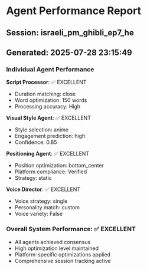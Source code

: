 # Agent Performance Report

## Session: israeli_pm_ghibli_ep7_he
## Generated: 2025-07-28 23:15:49

### Individual Agent Performance

**Script Processor**: ✅ EXCELLENT
- Duration matching: close
- Word optimization: 150 words
- Processing accuracy: High

**Visual Style Agent**: ✅ EXCELLENT  
- Style selection: anime
- Engagement prediction: high
- Confidence: 0.85

**Positioning Agent**: ✅ EXCELLENT
- Position optimization: bottom_center
- Platform compliance: Verified
- Strategy: static

**Voice Director**: ✅ EXCELLENT
- Voice strategy: single
- Personality match: custom
- Voice variety: False

### Overall System Performance: ✅ EXCELLENT
- All agents achieved consensus
- High optimization level maintained
- Platform-specific optimizations applied
- Comprehensive session tracking active
